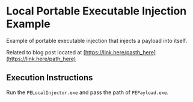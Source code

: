# Local Portable Executable Injection Example

Example of portable executable injection that injects a payload into itself.

Related to blog post located at [https://link.here/pasth_here](https://link.here/path_here)

## Execution Instructions

Run the `PELocalInjector.exe` and pass the path of `PEPayload.exe`.
